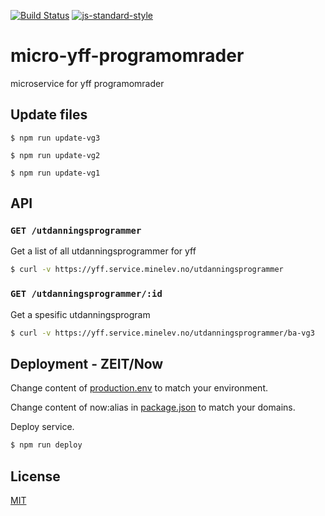 [![Build Status](https://travis-ci.org/telemark/micro-yff-programomrader.svg?branch=master)](https://travis-ci.org/telemark/micro-yff-programomrader)
[![js-standard-style](https://img.shields.io/badge/code%20style-standard-brightgreen.svg?style=flat)](https://github.com/feross/standard)

# micro-yff-programomrader

microservice for yff programomrader

## Update files

```
$ npm run update-vg3
```

```
$ npm run update-vg2
```

```
$ npm run update-vg1
```

## API

### ```GET /utdanningsprogrammer```

Get a list of all utdanningsprogrammer for yff

```bash
$ curl -v https://yff.service.minelev.no/utdanningsprogrammer
```

### ```GET /utdanningsprogrammer/:id```

Get a spesific utdanningsprogram

```bash
$ curl -v https://yff.service.minelev.no/utdanningsprogrammer/ba-vg3
```

## Deployment - ZEIT/Now

Change content of [production.env](production.env) to match your environment.

Change content of now:alias in [package.json](package.json) to match your domains.

Deploy service.

```bash
$ npm run deploy
```

## License

[MIT](LICENSE)

